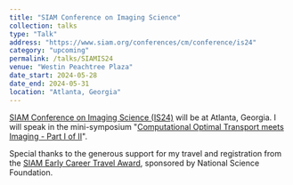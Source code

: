 ```yaml
---
title: "SIAM Conference on Imaging Science"
collection: talks
type: "Talk"
address: "https://www.siam.org/conferences/cm/conference/is24"
category: "upcoming"
permalink: /talks/SIAMIS24
venue: "Westin Peachtree Plaza"
date_start: 2024-05-28
date_end: 2024-05-31
location: "Atlanta, Georgia"
---
```


[SIAM Conference on Imaging Science (IS24)](https://www.siam.org/conferences/cm/conference/is24) will be at Atlanta, Georgia. 
I will speak in the mini-symposium "[Computational Optimal Transport meets Imaging - Part I of II](https://meetings.siam.org/sess/dsp_programsess.cfm?SESSIONCODE=79083)".

Special thanks to the generous support for my travel and registration from the [SIAM Early Career Travel Award](https://www.siam.org/conferences/conference-support/siam-early-career-travel-awards), sponsored by National Science Foundation.
